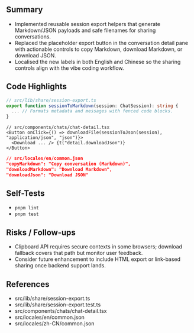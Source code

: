 ## Summary

- Implemented reusable session export helpers that generate Markdown/JSON payloads and safe filenames for sharing conversations.
- Replaced the placeholder export button in the conversation detail pane with actionable controls to copy Markdown, download Markdown, or download JSON.
- Localised the new labels in both English and Chinese so the sharing controls align with the vibe coding workflow.

## Code Highlights

```ts
// src/lib/share/session-export.ts
export function sessionToMarkdown(session: ChatSession): string {
  ... // Formats metadata and messages with fenced code blocks.
}
```

```tsx
// src/components/chats/chat-detail.tsx
<Button onClick={() => downloadFile(sessionToJson(session), "application/json", "json")}>
  <Download ... /> {t("detail.downloadJson")}
</Button>
```

```json
// src/locales/en/common.json
"copyMarkdown": "Copy conversation (Markdown)",
"downloadMarkdown": "Download Markdown",
"downloadJson": "Download JSON"
```

## Self-Tests

- `pnpm lint`
- `pnpm test`

## Risks / Follow-ups

- Clipboard API requires secure contexts in some browsers; download fallback covers that path but monitor user feedback.
- Consider future enhancement to include HTML export or link-based sharing once backend support lands.

## References

- src/lib/share/session-export.ts
- src/lib/share/session-export.test.ts
- src/components/chats/chat-detail.tsx
- src/locales/en/common.json
- src/locales/zh-CN/common.json
